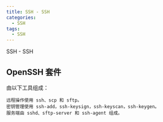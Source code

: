 ```yaml
---
title: SSH - SSH
categories:
  - SSH
tags:
  - SSH
---
```


SSH - SSH

<!--more-->

## OpenSSH 套件

由以下工具组成：

    远程操作使用 ssh、scp 和 sftp。
    密钥管理使用 ssh-add，ssh-keysign，ssh-keyscan，ssh-keygen。
    服务端由 sshd、sftp-server 和 ssh-agent 组成。
